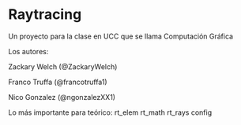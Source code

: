 # Raytracing
Un proyecto para la clase en UCC que se llama Computación Gráfica

Los autores:

Zackary Welch (@ZackaryWelch)

Franco Truffa (@francotruffa1)

Nico Gonzalez (@ngonzalezXX1)

Lo más importante para teórico:
rt_elem
rt_math
rt_rays
config